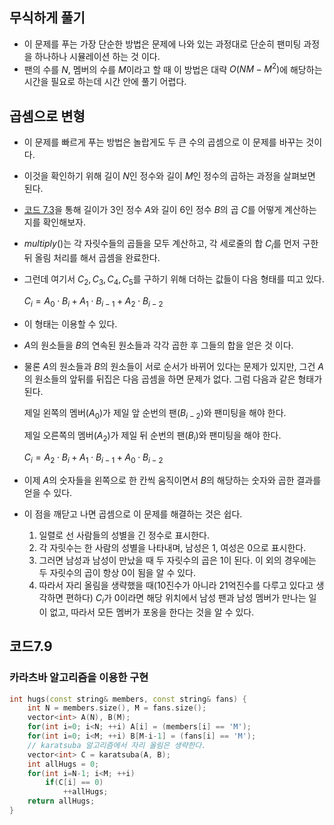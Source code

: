 ## 무식하게 풀기
* 이 문제를 푸는 가장 단순한 방법은 문제에 나와 있는 과정대로 단순히 팬미팅 과정을 하나하나 시뮬레이션 하는 것 이다.
* 팬의 수를 $N$, 멤버의 수를 $M$이라고 할 때 이 방법은 대략 $O(NM - M^2)$에 해당하는 시간을 필요로 하는데 시간 안에 풀기 어렵다.

## 곱셈으로 변형
* 이 문제를 빠르게 푸는 방법은 놀랍게도 두 큰 수의 곱셈으로 이 문제를 바꾸는 것이다.
* 이것을 확인하기 위해 길이 $N$인 정수와 길이 $M$인 정수의 곱하는 과정을 살펴보면 된다.
* [코드 7.3][1]을 통해 길이가 3인 정수 $A$와 길이 6인 정수 $B$의 곱 $C$를 어떻게 계산하는지를 확인해보자.
* $multiply()$는 각 자릿수들의 곱들을 모두 계산하고,  각 세로줄의 합 $C_i$를 먼저 구한 뒤 올림 처리를 해서 곱셈을 완료한다.
* 그런데 여기서 $C_2, C_3, C_4, C_5$를 구하기 위해 더하는 값들이 다음 형태를 띠고 있다.
    
    $C_i = A_0 \cdot B_i + A_1 \cdot B_{i-1} + A_2 \cdot B_{i-2}$

* 이 형태는 이용할 수 있다.
* $A$의 원소들을 $B$의 연속된 원소들과 각각 곱한 후 그들의 합을 얻은 것 이다.
* 물론 $A$의 원소들과 $B$의 원소들이 서로 순서가 바뀌어 있다는 문제가 있지만, 그건 $A$의 원소들의 앞뒤를 뒤집은 다음 곱셈을 하면 문제가 없다. 그럼 다음과 같은 형태가 된다.


    제일 왼쪽의 멤버$(A_0)$가 제일 앞 순번의 팬$(B_{i-2})$와 팬미팅을 해야 한다.
    
    제일 오른쪽의 멤버$(A_2)$가 제일 뒤 순번의 팬$(B_i)$와 팬미팅을 해야 한다. 

    $C_i = A_2 \cdot B_i + A_1 \cdot B_{i-1} + A_0 \cdot B_{i-2}$

* 이제 $A$의 숫자들을 왼쪽으로 한 칸씩 움직이면서 $B$의 해당하는 숫자와 곱한 결과를 얻을 수 있다.
* 이 점을 깨닫고 나면 곱셈으로 이 문제를 해결하는 것은 쉽다.
    1. 일렬로 선 사람들의 성별을 긴 정수로 표시한다.
    2. 각 자릿수는 한 사람의 성별을 나타내며, 남성은 $1$, 여성은 $0$으로 표시한다.
    3. 그러면 남성과 남성이 만났을 때 두 자릿수의 곱은 1이 된다. 이 외의 경우에는 두 자릿수의 곱이 항상 0이 됨을 알 수 있다.
    4. 따라서 자리 올림을 생략했을 때(10진수가 아니라 21억진수를 다루고 있다고 생각하면 편하다) $C_i$가 $0$이라면 해당 위치에서 남성 팬과 남성 멤버가 만나는 일이 없고, 따라서 모든 멤버가 포옹을 한다는 것을 알 수 있다.

## 코드7.9
### 카라츠바 알고리즘을 이용한 구현
```C++
int hugs(const string& members, const string& fans) {
    int N = members.size(), M = fans.size();
    vector<int> A(N), B(M);
    for(int i=0; i<N; ++i) A[i] = (members[i] == 'M');
    for(int i=0; i<M; ++i) B[M-i-1] = (fans[i] == 'M');
    // karatsuba 알고리즘에서 자리 올림은 생략한다.
    vector<int> C = karatsuba(A, B);
    int allHugs = 0;
    for(int i=N-1; i<M; ++i)
        if(C[i] == 0)
            ++allHugs;
    return allHugs;
}
```


[1]: https://github.com/MintChocoPizza/jongmanBook/blob/master/7/7_Karatsuba/7_3.cpp